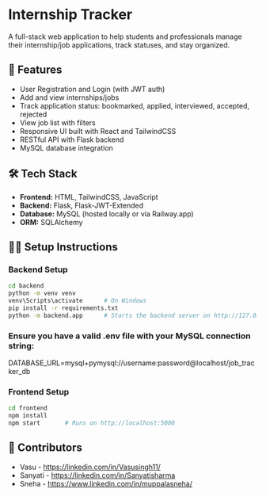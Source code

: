 # Internship Tracker

A full-stack web application to help students and professionals manage their internship/job applications, track statuses, and stay organized.

## 🚀 Features

- User Registration and Login (with JWT auth)
- Add and view internships/jobs
- Track application status: bookmarked, applied, interviewed, accepted, rejected
- View job list with filters
- Responsive UI built with React and TailwindCSS
- RESTful API with Flask backend
- MySQL database integration

## 🛠️ Tech Stack

- **Frontend:** HTML, TailwindCSS, JavaScript
- **Backend:** Flask, Flask-JWT-Extended
- **Database:** MySQL (hosted locally or via Railway.app)
- **ORM:** SQLAlchemy

## 🧑‍💻 Setup Instructions

### Backend Setup

```bash
cd backend
python -m venv venv
venv\Scripts\activate      # On Windows
pip install -r requirements.txt
python -m backend.app      # Starts the backend server on http://127.0.0.1:5000
```
### Ensure you have a valid .env file with your MySQL connection string: 
DATABASE_URL=mysql+pymysql://username:password@localhost/job_tracker_db

### Frontend Setup
```bash
cd frontend
npm install
npm start       # Runs on http://localhost:5000
```
## 🤝 Contributors
- Vasu - https://linkedin.com/in/Vasusingh11/
- Sanyati - https://linkedin.com/in/Sanyatisharma
- Sneha - https://www.linkedin.com/in/muppalasneha/
